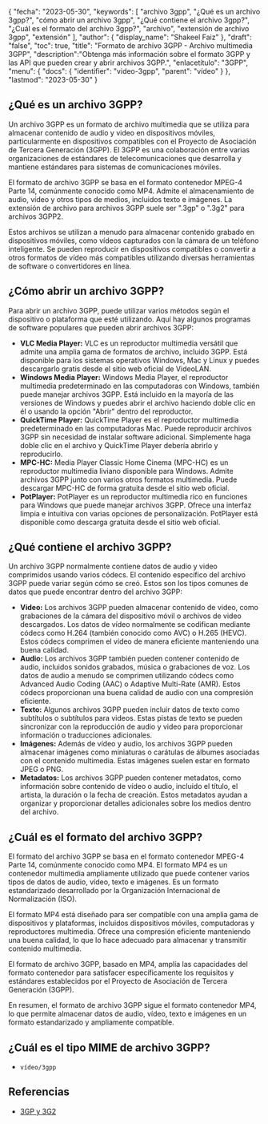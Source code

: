 {
"fecha": "2023-05-30",
  "keywords": [
"archivo 3gpp",
"¿Qué es un archivo 3gpp?",
"cómo abrir un archivo 3gpp",
"¿Qué contiene el archivo 3gpp?",
"¿Cuál es el formato del archivo 3gpp?",
"archivo",
"extensión de archivo 3gpp",
"extensión"
],
  "author": {
"display_name": "Shakeel Faiz"
},
"draft": "false",
"toc": true,
"title": "Formato de archivo 3GPP - Archivo multimedia 3GPP",
  "description":"Obtenga más información sobre el formato 3GPP y las API que pueden crear y abrir archivos 3GPP.",
"enlacetítulo": "3GPP",
  "menu": {
    "docs": {
      "identifier": "video-3gpp",
"parent": "vídeo"
}
},
"lastmod": "2023-05-30"
}

## ¿Qué es un archivo 3GPP?

Un archivo 3GPP es un formato de archivo multimedia que se utiliza para almacenar contenido de audio y video en dispositivos móviles, particularmente en dispositivos compatibles con el Proyecto de Asociación de Tercera Generación (3GPP). El 3GPP es una colaboración entre varias organizaciones de estándares de telecomunicaciones que desarrolla y mantiene estándares para sistemas de comunicaciones móviles.

El formato de archivo 3GPP se basa en el formato contenedor MPEG-4 Parte 14, comúnmente conocido como MP4. Admite el almacenamiento de audio, vídeo y otros tipos de medios, incluidos texto e imágenes. La extensión de archivo para archivos 3GPP suele ser ".3gp" o ".3g2" para archivos 3GPP2.

Estos archivos se utilizan a menudo para almacenar contenido grabado en dispositivos móviles, como vídeos capturados con la cámara de un teléfono inteligente. Se pueden reproducir en dispositivos compatibles o convertir a otros formatos de vídeo más compatibles utilizando diversas herramientas de software o convertidores en línea.

## ¿Cómo abrir un archivo 3GPP?

Para abrir un archivo 3GPP, puede utilizar varios métodos según el dispositivo o plataforma que esté utilizando. Aquí hay algunos programas de software populares que pueden abrir archivos 3GPP:

- **VLC Media Player:** VLC es un reproductor multimedia versátil que admite una amplia gama de formatos de archivo, incluido 3GPP. Está disponible para los sistemas operativos Windows, Mac y Linux y puedes descargarlo gratis desde el sitio web oficial de VideoLAN.
- **Windows Media Player:** Windows Media Player, el reproductor multimedia predeterminado en las computadoras con Windows, también puede manejar archivos 3GPP. Está incluido en la mayoría de las versiones de Windows y puedes abrir el archivo haciendo doble clic en él o usando la opción "Abrir" dentro del reproductor.
- **QuickTime Player:** QuickTime Player es el reproductor multimedia predeterminado en las computadoras Mac. Puede reproducir archivos 3GPP sin necesidad de instalar software adicional. Simplemente haga doble clic en el archivo y QuickTime Player debería abrirlo y reproducirlo.
- **MPC-HC:** Media Player Classic Home Cinema (MPC-HC) es un reproductor multimedia liviano disponible para Windows. Admite archivos 3GPP junto con varios otros formatos multimedia. Puede descargar MPC-HC de forma gratuita desde el sitio web oficial.
- **PotPlayer:** PotPlayer es un reproductor multimedia rico en funciones para Windows que puede manejar archivos 3GPP. Ofrece una interfaz limpia e intuitiva con varias opciones de personalización. PotPlayer está disponible como descarga gratuita desde el sitio web oficial.

## ¿Qué contiene el archivo 3GPP?

Un archivo 3GPP normalmente contiene datos de audio y video comprimidos usando varios códecs. El contenido específico del archivo 3GPP puede variar según cómo se creó. Estos son los tipos comunes de datos que puede encontrar dentro del archivo 3GPP:

- **Video:** Los archivos 3GPP pueden almacenar contenido de video, como grabaciones de la cámara del dispositivo móvil o archivos de video descargados. Los datos de vídeo normalmente se codifican mediante códecs como H.264 (también conocido como AVC) o H.265 (HEVC). Estos códecs comprimen el vídeo de manera eficiente manteniendo una buena calidad.
- **Audio:** Los archivos 3GPP también pueden contener contenido de audio, incluidos sonidos grabados, música o grabaciones de voz. Los datos de audio a menudo se comprimen utilizando códecs como Advanced Audio Coding (AAC) o Adaptive Multi-Rate (AMR). Estos códecs proporcionan una buena calidad de audio con una compresión eficiente.
- **Texto:** Algunos archivos 3GPP pueden incluir datos de texto como subtítulos o subtítulos para videos. Estas pistas de texto se pueden sincronizar con la reproducción de audio y video para proporcionar información o traducciones adicionales.
- **Imágenes:** Además de vídeo y audio, los archivos 3GPP pueden almacenar imágenes como miniaturas o carátulas de álbumes asociadas con el contenido multimedia. Estas imágenes suelen estar en formato JPEG o PNG.
- **Metadatos:** Los archivos 3GPP pueden contener metadatos, como información sobre contenido de vídeo o audio, incluido el título, el artista, la duración o la fecha de creación. Estos metadatos ayudan a organizar y proporcionar detalles adicionales sobre los medios dentro del archivo.

## ¿Cuál es el formato del archivo 3GPP?

El formato del archivo 3GPP se basa en el formato contenedor MPEG-4 Parte 14, comúnmente conocido como MP4. El formato MP4 es un contenedor multimedia ampliamente utilizado que puede contener varios tipos de datos de audio, vídeo, texto e imágenes. Es un formato estandarizado desarrollado por la Organización Internacional de Normalización (ISO).

El formato MP4 está diseñado para ser compatible con una amplia gama de dispositivos y plataformas, incluidos dispositivos móviles, computadoras y reproductores multimedia. Ofrece una compresión eficiente manteniendo una buena calidad, lo que lo hace adecuado para almacenar y transmitir contenido multimedia.

El formato de archivo 3GPP, basado en MP4, amplía las capacidades del formato contenedor para satisfacer específicamente los requisitos y estándares establecidos por el Proyecto de Asociación de Tercera Generación (3GPP).

En resumen, el formato de archivo 3GPP sigue el formato contenedor MP4, lo que permite almacenar datos de audio, vídeo, texto e imágenes en un formato estandarizado y ampliamente compatible.

## ¿Cuál es el tipo MIME de archivo 3GPP?

- `vídeo/3gpp`

## Referencias
* [3GP y 3G2](https://en.wikipedia.org/wiki/3GP_and_3G2)

